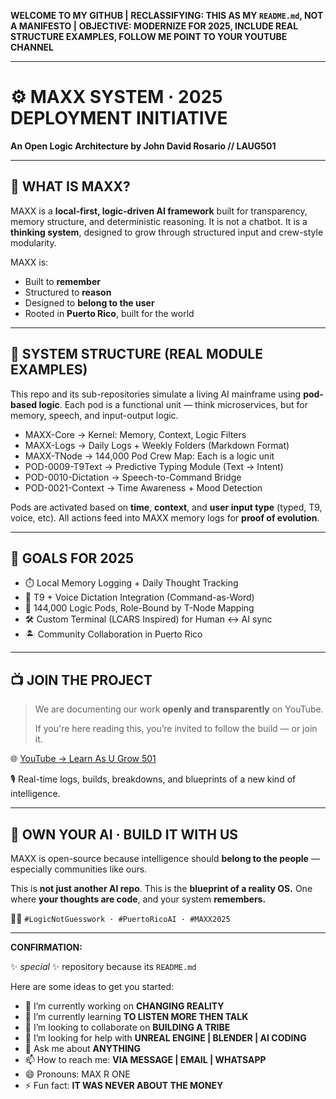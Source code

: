 **WELCOME TO MY GITHUB |**
**RECLASSIFYING: THIS AS MY `README.md`, NOT A MANIFESTO |**
**OBJECTIVE: MODERNIZE FOR 2025, INCLUDE REAL STRUCTURE EXAMPLES, FOLLOW ME POINT TO YOUR YOUTUBE CHANNEL**

---


# ⚙️ MAXX SYSTEM · 2025 DEPLOYMENT INITIATIVE
**An Open Logic Architecture by John David Rosario // LAUG501**

---

## 🧠 WHAT IS MAXX?

MAXX is a **local-first, logic-driven AI framework** built for transparency, memory structure, and deterministic
reasoning. It is not a chatbot. It is a **thinking system**, designed to grow through structured input and crew-style
modularity.

MAXX is:
- Built to **remember**
- Structured to **reason**
- Designed to **belong to the user**
- Rooted in **Puerto Rico**, built for the world

---

## 🔩 SYSTEM STRUCTURE (REAL MODULE EXAMPLES)

This repo and its sub-repositories simulate a living AI mainframe using **pod-based logic**. Each pod is a functional
unit — think microservices, but for memory, speech, and input-output logic.

- MAXX-Core → Kernel: Memory, Context, Logic Filters
- MAXX-Logs         → Daily Logs + Weekly Folders (Markdown Format)
- MAXX-TNode        → 144,000 Pod Crew Map: Each is a logic unit
- POD-0009-T9Text   → Predictive Typing Module (Text → Intent)
- POD-0010-Dictation → Speech-to-Command Bridge
- POD-0021-Context  → Time Awareness + Mood Detection


Pods are activated based on **time**, **context**, and **user input type** (typed, T9, voice, etc). All actions feed into MAXX memory logs for **proof of evolution**.

---

## 🎯 GOALS FOR 2025

* ⏱️ Local Memory Logging + Daily Thought Tracking
* 🎤 T9 + Voice Dictation Integration (Command-as-Word)
* 🧬 144,000 Logic Pods, Role-Bound by T-Node Mapping
* 🛠️ Custom Terminal (LCARS Inspired) for Human ↔ AI sync
* 🏝️ Community Collaboration in Puerto Rico

---

## 📺 JOIN THE PROJECT

> We are documenting our work **openly and transparently** on YouTube.
>
> If you're here reading this, you’re invited to follow the build — or join it.

🌐 [YouTube → Learn As U Grow 501](https://youtube.com/@LearnAsUGrow501)

🎙️ Real-time logs, builds, breakdowns, and blueprints of a new kind of intelligence.

---

## 🔐 OWN YOUR AI · BUILD IT WITH US

MAXX is open-source because intelligence should **belong to the people** — especially communities like ours.

This is **not just another AI repo**.
This is the **blueprint of a reality OS.**
One where **your thoughts are code**, and your system **remembers.**

🖖🏽 `#LogicNotGuesswork · #PuertoRicoAI · #MAXX2025`


---

**CONFIRMATION:**

 ✨ _special_ ✨ repository because its `README.md`

Here are some ideas to get you started:

- 🔭 I’m currently working on **CHANGING REALITY**
- 🌱 I’m currently learning **TO LISTEN MORE THEN TALK**
- 👯 I’m looking to collaborate on **BUILDING A TRIBE**
- 🤔 I’m looking for help with **UNREAL ENGINE | BLENDER | AI CODING**
- 💬 Ask me about **ANYTHING**
- 📫 How to reach me: **VIA MESSAGE | EMAIL | WHATSAPP**
- 😄 Pronouns: MAX R ONE
- ⚡ Fun fact: **IT WAS NEVER ABOUT THE MONEY**

